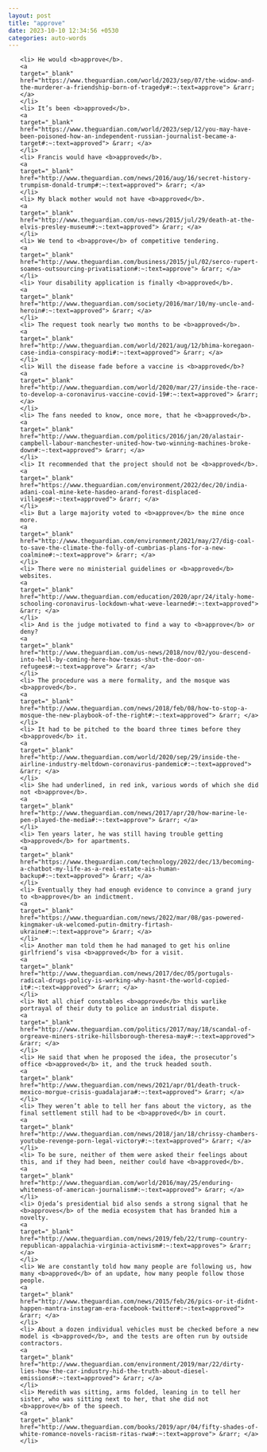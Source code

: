 ```yaml
---
layout: post
title: "approve"
date: 2023-10-10 12:34:56 +0530
categories: auto-words
---
```

<ol>

    <li> He would <b>approve</b>.
    <a 
    target="_blank" 
    href="https://www.theguardian.com/world/2023/sep/07/the-widow-and-the-murderer-a-friendship-born-of-tragedy#:~:text=approve"> &rarr; </a>
    </li>
    <li> It’s been <b>approved</b>.
    <a 
    target="_blank" 
    href="https://www.theguardian.com/world/2023/sep/12/you-may-have-been-poisoned-how-an-independent-russian-journalist-became-a-target#:~:text=approved"> &rarr; </a>
    </li>
    <li> Francis would have <b>approved</b>.
    <a 
    target="_blank" 
    href="http://www.theguardian.com/news/2016/aug/16/secret-history-trumpism-donald-trump#:~:text=approved"> &rarr; </a>
    </li>
    <li> My black mother would not have <b>approved</b>.
    <a 
    target="_blank" 
    href="http://www.theguardian.com/us-news/2015/jul/29/death-at-the-elvis-presley-museum#:~:text=approved"> &rarr; </a>
    </li>
    <li> We tend to <b>approve</b> of competitive tendering.
    <a 
    target="_blank" 
    href="http://www.theguardian.com/business/2015/jul/02/serco-rupert-soames-outsourcing-privatisation#:~:text=approve"> &rarr; </a>
    </li>
    <li> Your disability application is finally <b>approved</b>.
    <a 
    target="_blank" 
    href="http://www.theguardian.com/society/2016/mar/10/my-uncle-and-heroin#:~:text=approved"> &rarr; </a>
    </li>
    <li> The request took nearly two months to be <b>approved</b>.
    <a 
    target="_blank" 
    href="http://www.theguardian.com/world/2021/aug/12/bhima-koregaon-case-india-conspiracy-modi#:~:text=approved"> &rarr; </a>
    </li>
    <li> Will the disease fade before a vaccine is <b>approved</b>?
    <a 
    target="_blank" 
    href="http://www.theguardian.com/world/2020/mar/27/inside-the-race-to-develop-a-coronavirus-vaccine-covid-19#:~:text=approved"> &rarr; </a>
    </li>
    <li> The fans needed to know, once more, that he <b>approved</b>.
    <a 
    target="_blank" 
    href="http://www.theguardian.com/politics/2016/jan/20/alastair-campbell-labour-manchester-united-how-two-winning-machines-broke-down#:~:text=approved"> &rarr; </a>
    </li>
    <li> It recommended that the project should not be <b>approved</b>.
    <a 
    target="_blank" 
    href="https://www.theguardian.com/environment/2022/dec/20/india-adani-coal-mine-kete-hasdeo-arand-forest-displaced-villages#:~:text=approved"> &rarr; </a>
    </li>
    <li> But a large majority voted to <b>approve</b> the mine once more.
    <a 
    target="_blank" 
    href="http://www.theguardian.com/environment/2021/may/27/dig-coal-to-save-the-climate-the-folly-of-cumbrias-plans-for-a-new-coalmine#:~:text=approve"> &rarr; </a>
    </li>
    <li> There were no ministerial guidelines or <b>approved</b> websites.
    <a 
    target="_blank" 
    href="http://www.theguardian.com/education/2020/apr/24/italy-home-schooling-coronavirus-lockdown-what-weve-learned#:~:text=approved"> &rarr; </a>
    </li>
    <li> And is the judge motivated to find a way to <b>approve</b> or deny?
    <a 
    target="_blank" 
    href="http://www.theguardian.com/us-news/2018/nov/02/you-descend-into-hell-by-coming-here-how-texas-shut-the-door-on-refugees#:~:text=approve"> &rarr; </a>
    </li>
    <li> The procedure was a mere formality, and the mosque was <b>approved</b>.
    <a 
    target="_blank" 
    href="http://www.theguardian.com/news/2018/feb/08/how-to-stop-a-mosque-the-new-playbook-of-the-right#:~:text=approved"> &rarr; </a>
    </li>
    <li> It had to be pitched to the board three times before they <b>approved</b> it.
    <a 
    target="_blank" 
    href="http://www.theguardian.com/world/2020/sep/29/inside-the-airline-industry-meltdown-coronavirus-pandemic#:~:text=approved"> &rarr; </a>
    </li>
    <li> She had underlined, in red ink, various words of which she did not <b>approve</b>.
    <a 
    target="_blank" 
    href="http://www.theguardian.com/news/2017/apr/20/how-marine-le-pen-played-the-media#:~:text=approve"> &rarr; </a>
    </li>
    <li> Ten years later, he was still having trouble getting <b>approved</b> for apartments.
    <a 
    target="_blank" 
    href="https://www.theguardian.com/technology/2022/dec/13/becoming-a-chatbot-my-life-as-a-real-estate-ais-human-backup#:~:text=approved"> &rarr; </a>
    </li>
    <li> Eventually they had enough evidence to convince a grand jury to <b>approve</b> an indictment.
    <a 
    target="_blank" 
    href="https://www.theguardian.com/news/2022/mar/08/gas-powered-kingmaker-uk-welcomed-putin-dmitry-firtash-ukraine#:~:text=approve"> &rarr; </a>
    </li>
    <li> Another man told them he had managed to get his online girlfriend’s visa <b>approved</b> for a visit.
    <a 
    target="_blank" 
    href="http://www.theguardian.com/news/2017/dec/05/portugals-radical-drugs-policy-is-working-why-hasnt-the-world-copied-it#:~:text=approved"> &rarr; </a>
    </li>
    <li> Not all chief constables <b>approved</b> this warlike portrayal of their duty to police an industrial dispute.
    <a 
    target="_blank" 
    href="http://www.theguardian.com/politics/2017/may/18/scandal-of-orgreave-miners-strike-hillsborough-theresa-may#:~:text=approved"> &rarr; </a>
    </li>
    <li> He said that when he proposed the idea, the prosecutor’s office <b>approved</b> it, and the truck headed south.
    <a 
    target="_blank" 
    href="http://www.theguardian.com/news/2021/apr/01/death-truck-mexico-morgue-crisis-guadalajara#:~:text=approved"> &rarr; </a>
    </li>
    <li> They weren’t able to tell her fans about the victory, as the final settlement still had to be <b>approved</b> in court.
    <a 
    target="_blank" 
    href="http://www.theguardian.com/news/2018/jan/18/chrissy-chambers-youtube-revenge-porn-legal-victory#:~:text=approved"> &rarr; </a>
    </li>
    <li> To be sure, neither of them were asked their feelings about this, and if they had been, neither could have <b>approved</b>.
    <a 
    target="_blank" 
    href="http://www.theguardian.com/world/2016/may/25/enduring-whiteness-of-american-journalism#:~:text=approved"> &rarr; </a>
    </li>
    <li> Ojeda’s presidential bid also sends a strong signal that he <b>approves</b> of the media ecosystem that has branded him a novelty.
    <a 
    target="_blank" 
    href="http://www.theguardian.com/news/2019/feb/22/trump-country-republican-appalachia-virginia-activism#:~:text=approves"> &rarr; </a>
    </li>
    <li> We are constantly told how many people are following us, how many <b>approved</b> of an update, how many people follow those people.
    <a 
    target="_blank" 
    href="http://www.theguardian.com/news/2015/feb/26/pics-or-it-didnt-happen-mantra-instagram-era-facebook-twitter#:~:text=approved"> &rarr; </a>
    </li>
    <li> About a dozen individual vehicles must be checked before a new model is <b>approved</b>, and the tests are often run by outside contractors.
    <a 
    target="_blank" 
    href="http://www.theguardian.com/environment/2019/mar/22/dirty-lies-how-the-car-industry-hid-the-truth-about-diesel-emissions#:~:text=approved"> &rarr; </a>
    </li>
    <li> Meredith was sitting, arms folded, leaning in to tell her sister, who was sitting next to her, that she did not <b>approve</b> of the speech.
    <a 
    target="_blank" 
    href="http://www.theguardian.com/books/2019/apr/04/fifty-shades-of-white-romance-novels-racism-ritas-rwa#:~:text=approve"> &rarr; </a>
    </li>